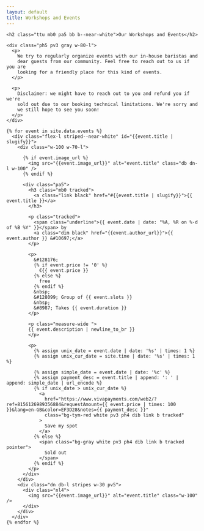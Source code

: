 ```yaml
---
layout: default
title: Workshops and Events
---
```


<div class="">
  <div class="black lh-copy w-100 mt5">

    <h2 class="ttu mb0 pa5 bb b--near-white">Our Workshops and Events</h2>

    <div class="ph5 pv3 gray w-80-l">
      <p>
        We try to regularly organize events with our in-house baristas and
        dear guests from our community. Feel free to reach out to us if you are
        looking for a friendly place for this kind of events.
      </p>

      <p>
        Disclaimer: we might have to reach out to you and refund you if we're
        sold out due to our booking technical limitations. We're sorry and
        we still hope to see you soon!
      </p>
    </div>

    {% for event in site.data.events %}
      <div class="flex-l striped--near-white" id="{{event.title | slugify}}">
        <div class="w-100 w-70-l">

          {% if event.image_url %}
            <img src="{{event.image_url}}" alt="event.title" class="db dn-l w-100" />
          {% endif %}

          <div class="pa5">
            <h3 class="mb0 tracked">
              <a class="link black" href="#{{event.title | slugify}}">{{ event.title }}</a>
            </h3>

            <p class="tracked">
              <span class="underline">{{ event.date | date: "%A, %R on %-d of %B %Y" }}</span> by
              <a class="dim black" href="{{event.author_url}}">{{ event.author }} &#10697;</a>
            </p>

            <p>
              &#128176;
              {% if event.price != '0' %}
                €{{ event.price }}
              {% else %}
                free
              {% endif %}
              &nbsp;
              &#128099; Group of {{ event.slots }}
              &nbsp;
              &#8987; Takes {{ event.duration }}
            </p>

            <p class="measure-wide ">
            {{ event.description | newline_to_br }}
            </p>

            <p>
              {% assign unix_date = event.date | date: '%s' | times: 1 %}
              {% assign unix_cur_date = site.time | date: '%s' | times: 1 %}

              {% assign simple_date = event.date | date: '%c' %}
              {% assign payment_desc = event.title | append: ': ' | append: simple_date | url_encode %}
              {% if unix_date > unix_cur_date %}
                <a
                  href="https://www.vivapayments.com/web2/?ref=8156126989356884&requestAmount={{ event.price | times: 100 }}&lang=en-GB&color=EF3D28&notes={{ payment_desc }}"
                  class="bg-tym-red white pv3 ph4 dib link b tracked"
                >
                  Save my spot
                </a>
              {% else %}
                <span class="bg-gray white pv3 ph4 dib link b tracked pointer">
                  Sold out
                </span>
              {% endif %}
            </p>
          </div>
        </div>
        <div class="dn db-l stripes w-30 pv5">
          <div class="nl4">
            <img src="{{event.image_url}}" alt="event.title" class="w-100" />
          </div>
        </div>
      </div>
    {% endfor %}
  </div>
</div>
